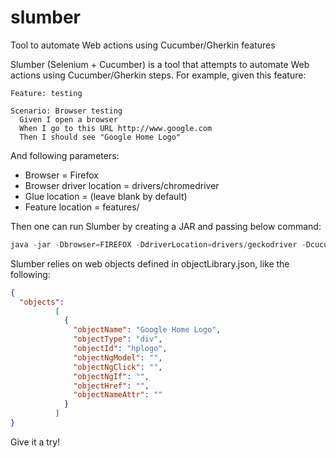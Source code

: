 # slumber
Tool to automate Web actions using Cucumber/Gherkin features

Slumber (Selenium + Cucumber) is a tool that attempts to automate Web actions using Cucumber/Gherkin steps. For example, given this feature:

```gherkin
Feature: testing

Scenario: Browser testing
  Given I open a browser
  When I go to this URL http://www.google.com
  Then I should see "Google Home Logo"
```
And following parameters:
- Browser = Firefox
- Browser driver location = drivers/chromedriver
- Glue location = (leave blank by default)
- Feature location = features/

Then one can run Slumber by creating a JAR and passing below command:
```java
java -jar -Dbrowser=FIREFOX -DdriverLocation=drivers/geckodriver -DcucumberGlueLocation= -DcucumberFeatureLocation=features slumber-1.0.jar
```
Slumber relies on web objects defined in objectLibrary.json, like the following:
```json
{
  "objects":
          [
            {
              "objectName": "Google Home Logo",
              "objectType": "div",
              "objectId": "hplogo",
              "objectNgModel": "",
              "objectNgClick": "",
              "objectNgIf": "",
              "objectHref": "",
              "objectNameAttr": ""
            }
          ]
}
```

Give it a try!
